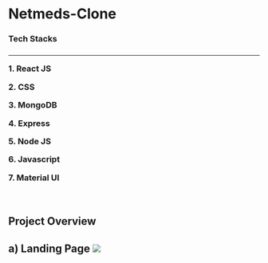 # Netmeds-Clone
<h3>Tech Stacks<h3>
  <hr>
  <p>1. React JS<p>
  <p>2. CSS<p>
  <p>3. MongoDB<p>
  <p>4. Express<p>
  <p>5. Node JS<p>
  <p>6. Javascript<p>
  <p>7. Material UI<p>
  <br>
<h2>Project Overview<h2>
  a) Landing Page
<img src="https://user-images.githubusercontent.com/91963829/167152993-3754389a-30ed-4a8d-96c9-eafe0a263e39.png">

